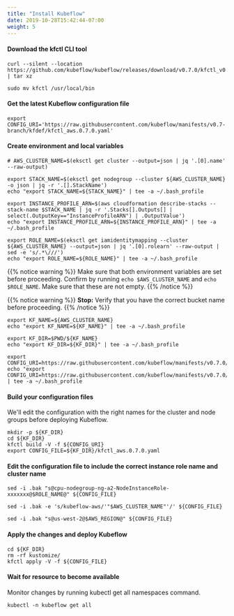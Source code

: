 ```yaml
---
title: "Install Kubeflow"
date: 2019-10-28T15:42:44-07:00
weight: 5
---
```


#### Download the kfctl CLI tool

```
curl --silent --location https://github.com/kubeflow/kubeflow/releases/download/v0.7.0/kfctl_v0.7.0_linux.tar.gz | tar xz

sudo mv kfctl /usr/local/bin
```

#### Get the latest Kubeflow configuration file

```
export CONFIG_URI='https://raw.githubusercontent.com/kubeflow/manifests/v0.7-branch/kfdef/kfctl_aws.0.7.0.yaml'
```

#### Create environment and local variables

```
# AWS_CLUSTER_NAME=$(eksctl get cluster --output=json | jq '.[0].name' --raw-output)

export STACK_NAME=$(eksctl get nodegroup --cluster ${AWS_CLUSTER_NAME} -o json | jq -r '.[].StackName')
echo "export STACK_NAME=${STACK_NAME}" | tee -a ~/.bash_profile

export INSTANCE_PROFILE_ARN=$(aws cloudformation describe-stacks --stack-name $STACK_NAME | jq -r '.Stacks[].Outputs[] | select(.OutputKey=="InstanceProfileARN") | .OutputValue')
echo "export INSTANCE_PROFILE_ARN=${INSTANCE_PROFILE_ARN}" | tee -a ~/.bash_profile

export ROLE_NAME=$(eksctl get iamidentitymapping --cluster ${AWS_CLUSTER_NAME} --output=json | jq '.[0].rolearn' --raw-output | sed -e 's/.*\///')
echo "export ROLE_NAME=${ROLE_NAME}" | tee -a ~/.bash_profile
```

{{% notice warning %}}
Make sure that both environment variables are set before proceeding.
Confirm by running `echo $AWS_CLUSTER_NAME` and `echo $ROLE_NAME`.
Make sure that these are not empty.
{{% /notice %}}

{{% notice warning %}}
**Stop:** Verify that you have the correct bucket name before proceeding.
{{% /notice %}}
```
export KF_NAME=${AWS_CLUSTER_NAME}
echo "export KF_NAME=${KF_NAME}" | tee -a ~/.bash_profile

export KF_DIR=$PWD/${KF_NAME}
echo "export KF_DIR=${KF_DIR}" | tee -a ~/.bash_profile

export CONFIG_URI=https://raw.githubusercontent.com/kubeflow/manifests/v0.7.0/kfdef/kfctl_aws.0.7.0.yaml
echo "export CONFIG_URI=https://raw.githubusercontent.com/kubeflow/manifests/v0.7.0/kfdef/kfctl_aws.0.7.0.yaml" | tee -a ~/.bash_profile
```

#### Build your configuration files
We'll edit the configuration with the right names for the cluster and node groups before deploying Kubeflow.

```
mkdir -p ${KF_DIR}
cd ${KF_DIR}
kfctl build -V -f ${CONFIG_URI}
export CONFIG_FILE=${KF_DIR}/kfctl_aws.0.7.0.yaml
```

#### Edit the configuration file to include the correct instance role name and cluster name
```
sed -i .bak "s@cpu-nodegroup-ng-a2-NodeInstanceRole-xxxxxxx@$ROLE_NAME@" ${CONFIG_FILE}

sed -i .bak -e 's/kubeflow-aws/'"$AWS_CLUSTER_NAME"'/' ${CONFIG_FILE}

sed -i .bak "s@us-west-2@$AWS_REGION@" ${CONFIG_FILE}
```

#### Apply the changes and deploy Kubeflow
```
cd ${KF_DIR}
rm -rf kustomize/
kfctl apply -V -f ${CONFIG_FILE}
```

#### Wait for resource to become available

Monitor changes by running kubectl get all namespaces command.
```
kubectl -n kubeflow get all
```
